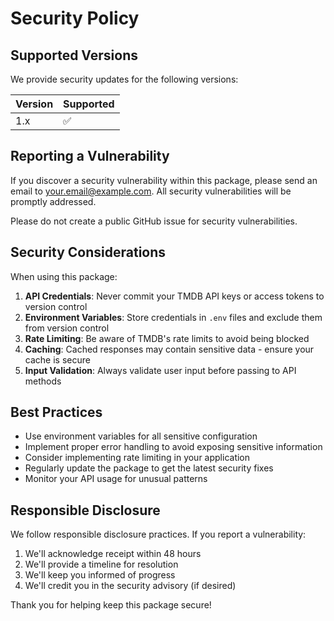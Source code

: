 # Security Policy

## Supported Versions

We provide security updates for the following versions:

| Version | Supported          |
| ------- | ------------------ |
| 1.x     | :white_check_mark: |

## Reporting a Vulnerability

If you discover a security vulnerability within this package, please send an email to [your.email@example.com](mailto:your.email@example.com). All security vulnerabilities will be promptly addressed.

Please do not create a public GitHub issue for security vulnerabilities.

## Security Considerations

When using this package:

1. **API Credentials**: Never commit your TMDB API keys or access tokens to version control
2. **Environment Variables**: Store credentials in `.env` files and exclude them from version control
3. **Rate Limiting**: Be aware of TMDB's rate limits to avoid being blocked
4. **Caching**: Cached responses may contain sensitive data - ensure your cache is secure
5. **Input Validation**: Always validate user input before passing to API methods

## Best Practices

- Use environment variables for all sensitive configuration
- Implement proper error handling to avoid exposing sensitive information
- Consider implementing rate limiting in your application
- Regularly update the package to get the latest security fixes
- Monitor your API usage for unusual patterns

## Responsible Disclosure

We follow responsible disclosure practices. If you report a vulnerability:

1. We'll acknowledge receipt within 48 hours
2. We'll provide a timeline for resolution
3. We'll keep you informed of progress
4. We'll credit you in the security advisory (if desired)

Thank you for helping keep this package secure!